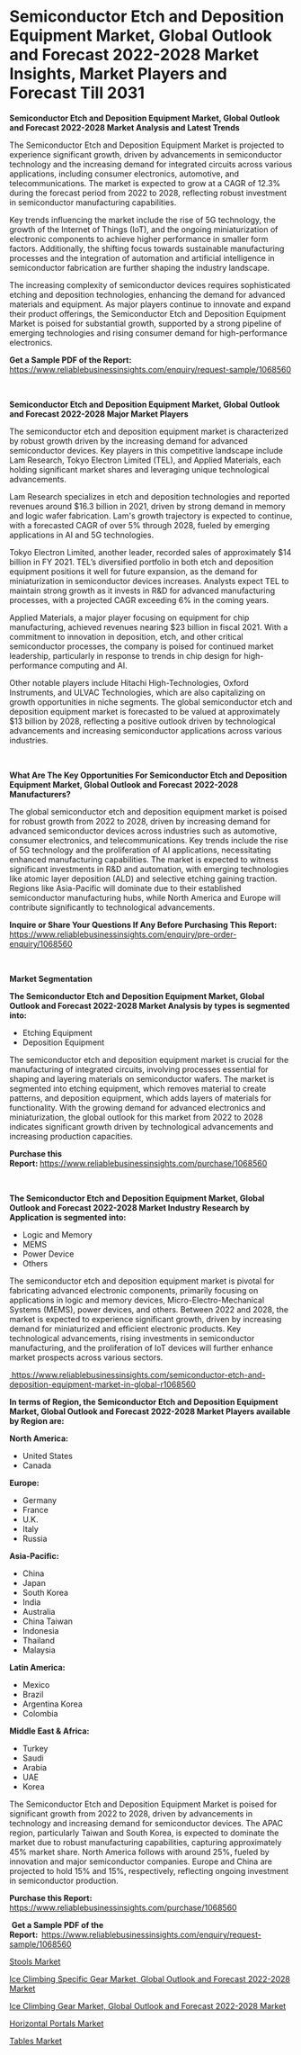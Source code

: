 <p><h1>Semiconductor Etch and Deposition Equipment Market, Global Outlook and Forecast 2022-2028 Market Insights, Market Players and Forecast Till 2031</h1></p><p><strong>Semiconductor Etch and Deposition Equipment Market, Global Outlook and Forecast 2022-2028 Market Analysis and Latest Trends</strong></p>
<p><p>The Semiconductor Etch and Deposition Equipment Market is projected to experience significant growth, driven by advancements in semiconductor technology and the increasing demand for integrated circuits across various applications, including consumer electronics, automotive, and telecommunications. The market is expected to grow at a CAGR of 12.3% during the forecast period from 2022 to 2028, reflecting robust investment in semiconductor manufacturing capabilities.</p><p>Key trends influencing the market include the rise of 5G technology, the growth of the Internet of Things (IoT), and the ongoing miniaturization of electronic components to achieve higher performance in smaller form factors. Additionally, the shifting focus towards sustainable manufacturing processes and the integration of automation and artificial intelligence in semiconductor fabrication are further shaping the industry landscape.</p><p>The increasing complexity of semiconductor devices requires sophisticated etching and deposition technologies, enhancing the demand for advanced materials and equipment. As major players continue to innovate and expand their product offerings, the Semiconductor Etch and Deposition Equipment Market is poised for substantial growth, supported by a strong pipeline of emerging technologies and rising consumer demand for high-performance electronics.</p></p>
<p><strong>Get a Sample PDF of the Report:&nbsp;</strong> <a href="https://www.reliablebusinessinsights.com/enquiry/request-sample/1068560?utm_campaign=96&utm_medium=2&utm_source=Github&utm_content=ia&utm_term=03122024&utm_id=semiconductor-etch-and-deposition-equipment-market-global-outlook-and-forecast-2022-2028">https://www.reliablebusinessinsights.com/enquiry/request-sample/1068560</a></p>
<p>&nbsp;</p>
<p><strong>Semiconductor Etch and Deposition Equipment Market, Global Outlook and Forecast 2022-2028 Major Market Players</strong></p>
<p><p>The semiconductor etch and deposition equipment market is characterized by robust growth driven by the increasing demand for advanced semiconductor devices. Key players in this competitive landscape include Lam Research, Tokyo Electron Limited (TEL), and Applied Materials, each holding significant market shares and leveraging unique technological advancements.</p><p>Lam Research specializes in etch and deposition technologies and reported revenues around $16.3 billion in 2021, driven by strong demand in memory and logic wafer fabrication. Lam's growth trajectory is expected to continue, with a forecasted CAGR of over 5% through 2028, fueled by emerging applications in AI and 5G technologies.</p><p>Tokyo Electron Limited, another leader, recorded sales of approximately $14 billion in FY 2021. TEL’s diversified portfolio in both etch and deposition equipment positions it well for future expansion, as the demand for miniaturization in semiconductor devices increases. Analysts expect TEL to maintain strong growth as it invests in R&D for advanced manufacturing processes, with a projected CAGR exceeding 6% in the coming years.</p><p>Applied Materials, a major player focusing on equipment for chip manufacturing, achieved revenues nearing $23 billion in fiscal 2021. With a commitment to innovation in deposition, etch, and other critical semiconductor processes, the company is poised for continued market leadership, particularly in response to trends in chip design for high-performance computing and AI.</p><p>Other notable players include Hitachi High-Technologies, Oxford Instruments, and ULVAC Technologies, which are also capitalizing on growth opportunities in niche segments. The global semiconductor etch and deposition equipment market is forecasted to be valued at approximately $13 billion by 2028, reflecting a positive outlook driven by technological advancements and increasing semiconductor applications across various industries.</p></p>
<p>&nbsp;</p>
<p><strong>What Are The Key Opportunities For Semiconductor Etch and Deposition Equipment Market, Global Outlook and Forecast 2022-2028 Manufacturers?</strong></p>
<p><p>The global semiconductor etch and deposition equipment market is poised for robust growth from 2022 to 2028, driven by increasing demand for advanced semiconductor devices across industries such as automotive, consumer electronics, and telecommunications. Key trends include the rise of 5G technology and the proliferation of AI applications, necessitating enhanced manufacturing capabilities. The market is expected to witness significant investments in R&D and automation, with emerging technologies like atomic layer deposition (ALD) and selective etching gaining traction. Regions like Asia-Pacific will dominate due to their established semiconductor manufacturing hubs, while North America and Europe will contribute significantly to technological advancements.</p></p>
<p><strong>Inquire or Share Your Questions If Any Before Purchasing This Report:</strong> <a href="https://www.reliablebusinessinsights.com/enquiry/pre-order-enquiry/1068560?utm_campaign=96&utm_medium=2&utm_source=Github&utm_content=ia&utm_term=03122024&utm_id=semiconductor-etch-and-deposition-equipment-market-global-outlook-and-forecast-2022-2028">https://www.reliablebusinessinsights.com/enquiry/pre-order-enquiry/1068560</a></p>
<p>&nbsp;</p>
<p><strong>Market Segmentation</strong></p>
<p><strong>The Semiconductor Etch and Deposition Equipment Market, Global Outlook and Forecast 2022-2028 Market Analysis by types is segmented into:</strong></p>
<p><ul><li>Etching Equipment</li><li>Deposition Equipment</li></ul></p>
<p><p>The semiconductor etch and deposition equipment market is crucial for the manufacturing of integrated circuits, involving processes essential for shaping and layering materials on semiconductor wafers. The market is segmented into etching equipment, which removes material to create patterns, and deposition equipment, which adds layers of materials for functionality. With the growing demand for advanced electronics and miniaturization, the global outlook for this market from 2022 to 2028 indicates significant growth driven by technological advancements and increasing production capacities.</p></p>
<p><strong>Purchase this Report:&nbsp;</strong><a href="https://www.reliablebusinessinsights.com/purchase/1068560?utm_campaign=96&utm_medium=2&utm_source=Github&utm_content=ia&utm_term=03122024&utm_id=semiconductor-etch-and-deposition-equipment-market-global-outlook-and-forecast-2022-2028">https://www.reliablebusinessinsights.com/purchase/1068560</a></p>
<p>&nbsp;</p>
<p><strong>The Semiconductor Etch and Deposition Equipment Market, Global Outlook and Forecast 2022-2028 Market Industry Research by Application is segmented into:</strong></p>
<p><ul><li>Logic and Memory</li><li>MEMS</li><li>Power Device</li><li>Others</li></ul></p>
<p><p>The semiconductor etch and deposition equipment market is pivotal for fabricating advanced electronic components, primarily focusing on applications in logic and memory devices, Micro-Electro-Mechanical Systems (MEMS), power devices, and others. Between 2022 and 2028, the market is expected to experience significant growth, driven by increasing demand for miniaturized and efficient electronic products. Key technological advancements, rising investments in semiconductor manufacturing, and the proliferation of IoT devices will further enhance market prospects across various sectors.</p></p>
<p><a href="https://www.reliablebusinessinsights.com/semiconductor-etch-and-deposition-equipment-market-in-global-r1068560?utm_campaign=96&utm_medium=2&utm_source=Github&utm_content=ia&utm_term=03122024&utm_id=semiconductor-etch-and-deposition-equipment-market-global-outlook-and-forecast-2022-2028">&nbsp;https://www.reliablebusinessinsights.com/semiconductor-etch-and-deposition-equipment-market-in-global-r1068560</a></p>
<p><strong>In terms of Region, the Semiconductor Etch and Deposition Equipment Market, Global Outlook and Forecast 2022-2028 Market Players available by Region are:</strong></p>
<p>
    <p> <strong> North America: </strong>
        <ul>
            <li>United States</li>
            <li>Canada</li>
        </ul>
        </p> 
    <p> <strong> Europe: </strong>
        <ul>
            <li>Germany</li>
            <li>France</li>
            <li>U.K.</li>
            <li>Italy</li>
            <li>Russia</li>
        </ul>
        </p> 
    <p> <strong> Asia-Pacific: </strong>
        <ul>
            <li>China</li>
            <li>Japan</li>
            <li>South Korea</li>
            <li>India</li>
            <li>Australia</li>
            <li>China Taiwan</li>
            <li>Indonesia</li>
            <li>Thailand</li>
            <li>Malaysia</li>
        </ul>
        </p> 
    <p> <strong> Latin America: </strong>
        <ul>
            <li>Mexico</li>
            <li>Brazil</li>
            <li>Argentina Korea</li>
            <li>Colombia</li>
        </ul>
        </p> 
    <p> <strong> Middle East & Africa: </strong>
        <ul>
            <li>Turkey</li>
            <li>Saudi</li>
            <li>Arabia</li>
            <li>UAE</li>
            <li>Korea</li>
        </ul>
    </p>
    </p>
<p><p>The Semiconductor Etch and Deposition Equipment Market is poised for significant growth from 2022 to 2028, driven by advancements in technology and increasing demand for semiconductor devices. The APAC region, particularly Taiwan and South Korea, is expected to dominate the market due to robust manufacturing capabilities, capturing approximately 45% market share. North America follows with around 25%, fueled by innovation and major semiconductor companies. Europe and China are projected to hold 15% and 15%, respectively, reflecting ongoing investment in semiconductor production.</p></p>
<p><strong>Purchase this Report: </strong><a href="https://www.reliablebusinessinsights.com/purchase/1068560?utm_campaign=96&utm_medium=2&utm_source=Github&utm_content=ia&utm_term=03122024&utm_id=semiconductor-etch-and-deposition-equipment-market-global-outlook-and-forecast-2022-2028">https://www.reliablebusinessinsights.com/purchase/1068560</a></p>
<p>&nbsp;<strong>Get a Sample PDF of the Report:&nbsp;&nbsp;</strong><a href="https://www.reliablebusinessinsights.com/enquiry/request-sample/1068560?utm_campaign=96&utm_medium=2&utm_source=Github&utm_content=ia&utm_term=03122024&utm_id=semiconductor-etch-and-deposition-equipment-market-global-outlook-and-forecast-2022-2028">https://www.reliablebusinessinsights.com/enquiry/request-sample/1068560</a></p>
<p><strong></strong></p>
<p><p><a href="https://issuu.com/reportprime-2/docs/stools-market-size-2030.pptx?utm_campaign=96&utm_medium=2&utm_source=Github&utm_content=ia&utm_term=03122024&utm_id=semiconductor-etch-and-deposition-equipment-market-global-outlook-and-forecast-2022-2028">Stools Market</a></p><p><a href="https://github.com/AngelaWalsh696/Market-Research-Report-List-1/blob/main/ice-climbing-specific-gear-market-global-outlook-and-forecast-2022-2028-market.md?utm_campaign=96&utm_medium=2&utm_source=Github&utm_content=ia&utm_term=03122024&utm_id=semiconductor-etch-and-deposition-equipment-market-global-outlook-and-forecast-2022-2028">Ice Climbing Specific Gear Market, Global Outlook and Forecast 2022-2028 Market</a></p><p><a href="https://github.com/SanjidaKhan901/Market-Research-Report-List-1/blob/main/ice-climbing-gear-market-global-outlook-and-forecast-2022-2028-market.md?utm_campaign=96&utm_medium=2&utm_source=Github&utm_content=ia&utm_term=03122024&utm_id=semiconductor-etch-and-deposition-equipment-market-global-outlook-and-forecast-2022-2028">Ice Climbing Gear Market, Global Outlook and Forecast 2022-2028 Market</a></p><p><a href="https://www.linkedin.com/pulse/horizontal-portals-market-global-analysis-trends-forecasts-2024-2031-yblbc?utm_campaign=96&utm_medium=2&utm_source=Github&utm_content=ia&utm_term=03122024&utm_id=semiconductor-etch-and-deposition-equipment-market-global-outlook-and-forecast-2022-2028">Horizontal Portals Market</a></p><p><a href="https://issuu.com/reportprime-2/docs/tables-market-size-2030.pptx?utm_campaign=96&utm_medium=2&utm_source=Github&utm_content=ia&utm_term=03122024&utm_id=semiconductor-etch-and-deposition-equipment-market-global-outlook-and-forecast-2022-2028">Tables Market</a></p></p>
